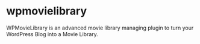 # wpmovielibrary
WPMovieLibrary is an advanced movie library managing plugin to turn your WordPress Blog into a Movie Library.
